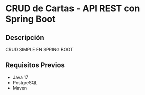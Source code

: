 # CRUD de Cartas - API REST con Spring Boot

## Descripción
CRUD SIMPLE EN SPRING BOOT

## Requisitos Previos
- Java 17
- PostgreSQL
- Maven